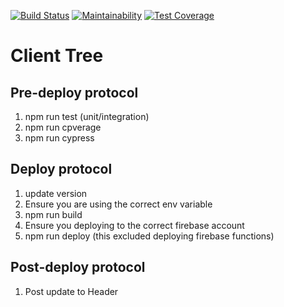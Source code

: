 [![Build Status](https://travis-ci.org/joshpitzalis/clienttree.svg?branch=master)](https://travis-ci.org/joshpitzalis/clienttree)
[![Maintainability](https://api.codeclimate.com/v1/badges/a7d3a377e5ac1f6f60e3/maintainability)](https://codeclimate.com/github/joshpitzalis/clienttree/maintainability)
[![Test Coverage](https://api.codeclimate.com/v1/badges/a7d3a377e5ac1f6f60e3/test_coverage)](https://codeclimate.com/github/joshpitzalis/clienttree/test_coverage)

# Client Tree

## Pre-deploy protocol
1. npm run test (unit/integration)
2. npm run cpverage
3. npm run cypress

## Deploy protocol
1. update version
2. Ensure you are using the correct env variable
3. npm run build
4. Ensure you deploying to the correct firebase account
5. npm run deploy (this excluded deploying firebase functions)

## Post-deploy protocol
1. Post update to Header
